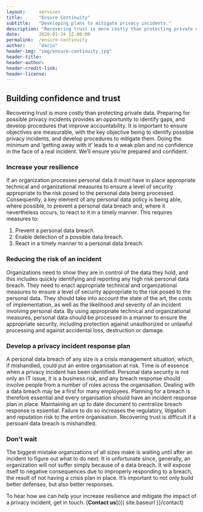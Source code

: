 ```yaml
---
layout:     services
title:      "Ensure Continuity"
subtitle:   "Developing plans to mitigate privacy incidents."
description: "Recovering trust is more costly than protecting private data. Every organization should have a proven plan in place to mitigate a potential privacy incident."
date:       2020-01-24 12:00:00
permalink:  /ensure-continuity
author:     "dario"
header-img: "img/ensure-continuity.jpg"
header-title:
header-author:
header-credit-link:
header-license:
---
```


## Building confidence and trust 
Recovering trust is more costly than protecting private data. Preparing for possible privacy incidents provides an opportunity to identify gaps, and develop procedures that improve accountability. It is important to ensure objectives are measurable, with the key objective being to identify possible privacy incidents, and develop procedures to mitigate them. Doing the minimum and ‘getting away with it’ leads to a weak plan and no confidence in the face of a real incident. We’ll ensure you’re prepared and confident.

### Increase your resilience
If an organization processes personal data it must have in place appropriate technical and organizational measures to ensure a level of security appropriate to the risk posed to the personal data being processed. Consequently, a key element of any personal data policy is being able, where possible, to prevent a personal data breach and, where it nevertheless occurs, to react to it in a timely manner. This requires measures to:

1.	Prevent a personal data breach.
2.	Enable detection of a possible data breach.
3.	React in a timely manner to a personal data breach.


### Reducing the risk of an incident
Organizations need to show they are in control of the data they hold, and this includes quickly identifying and reporting any high risk personal data breach. They need to enact appropriate technical and organizational measures to ensure a level of security appropriate to the risk posed to the personal data. They should take into account the state of the art, the costs of implementation, as well as the likelihood and severity of an incident involving personal data. By using appropriate technical and organizational measures, personal data should be processed in a manner to ensure the appropriate security, including protection against unauthorized or unlawful processing and against accidental loss, destruction or damage.

### Develop a privacy incident response plan
A personal data breach of any size is a crisis management situation, which, if mishandled, could put an entire organisation at risk. Time is of essence when a privacy incident has been identified. Personal data security is not only an IT issue, it is a business risk, and any breach response should involve people from a number of roles across the organisation. Dealing with a data breach may be a first for many employees. Planning for a breach is therefore essential and every organisation should have an incident response plan in place. Maintaining an up to date document to centralize breach response is essential. Failure to do so increases the regulatory, litigation and reputation risk to the entire organisation. Recovering trust is difficult if a persoanl data breach is mishandled.

### Don't wait
The biggest mistake organizations of all sizes make is waiting until after an incident to figure out what to do next. It is unfortunate since, generally, an organization will not suffer simply because of a data breach. It will expose itself to negative consequences due to improperly responding to a breach, the result of not having a crisis plan in place. It’s important to not only build better defenses, but also better responses.

To hear how we can help your increase resilience and mitigate the impact of a privacy incident, get in touch. [**Contact us**]({{ site.baseurl }}/contact)
